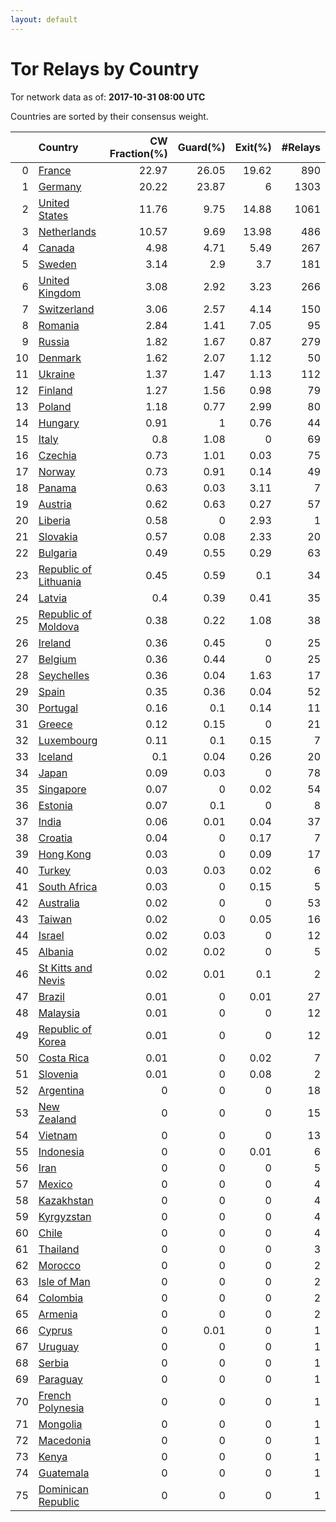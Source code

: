 ```yaml
---
layout: default
---
```



# Tor Relays by Country

Tor network data as of: **2017-10-31 08:00 UTC**

Countries are sorted by their consensus weight.

|    | Country                                                                  |   CW Fraction(%) |   Guard(%) |   Exit(%) |   #Relays |
|---:|:-------------------------------------------------------------------------|-----------------:|-----------:|----------:|----------:|
|  0 | [France](https://atlas.torproject.org/#search/country:fr)                |            22.97 |      26.05 |     19.62 |       890 |
|  1 | [Germany](https://atlas.torproject.org/#search/country:de)               |            20.22 |      23.87 |      6    |      1303 |
|  2 | [United States](https://atlas.torproject.org/#search/country:us)         |            11.76 |       9.75 |     14.88 |      1061 |
|  3 | [Netherlands](https://atlas.torproject.org/#search/country:nl)           |            10.57 |       9.69 |     13.98 |       486 |
|  4 | [Canada](https://atlas.torproject.org/#search/country:ca)                |             4.98 |       4.71 |      5.49 |       267 |
|  5 | [Sweden](https://atlas.torproject.org/#search/country:se)                |             3.14 |       2.9  |      3.7  |       181 |
|  6 | [United Kingdom](https://atlas.torproject.org/#search/country:gb)        |             3.08 |       2.92 |      3.23 |       266 |
|  7 | [Switzerland](https://atlas.torproject.org/#search/country:ch)           |             3.06 |       2.57 |      4.14 |       150 |
|  8 | [Romania](https://atlas.torproject.org/#search/country:ro)               |             2.84 |       1.41 |      7.05 |        95 |
|  9 | [Russia](https://atlas.torproject.org/#search/country:ru)                |             1.82 |       1.67 |      0.87 |       279 |
| 10 | [Denmark](https://atlas.torproject.org/#search/country:dk)               |             1.62 |       2.07 |      1.12 |        50 |
| 11 | [Ukraine](https://atlas.torproject.org/#search/country:ua)               |             1.37 |       1.47 |      1.13 |       112 |
| 12 | [Finland](https://atlas.torproject.org/#search/country:fi)               |             1.27 |       1.56 |      0.98 |        79 |
| 13 | [Poland](https://atlas.torproject.org/#search/country:pl)                |             1.18 |       0.77 |      2.99 |        80 |
| 14 | [Hungary](https://atlas.torproject.org/#search/country:hu)               |             0.91 |       1    |      0.76 |        44 |
| 15 | [Italy](https://atlas.torproject.org/#search/country:it)                 |             0.8  |       1.08 |      0    |        69 |
| 16 | [Czechia](https://atlas.torproject.org/#search/country:cz)               |             0.73 |       1.01 |      0.03 |        75 |
| 17 | [Norway](https://atlas.torproject.org/#search/country:no)                |             0.73 |       0.91 |      0.14 |        49 |
| 18 | [Panama](https://atlas.torproject.org/#search/country:pa)                |             0.63 |       0.03 |      3.11 |         7 |
| 19 | [Austria](https://atlas.torproject.org/#search/country:at)               |             0.62 |       0.63 |      0.27 |        57 |
| 20 | [Liberia](https://atlas.torproject.org/#search/country:lr)               |             0.58 |       0    |      2.93 |         1 |
| 21 | [Slovakia](https://atlas.torproject.org/#search/country:sk)              |             0.57 |       0.08 |      2.33 |        20 |
| 22 | [Bulgaria](https://atlas.torproject.org/#search/country:bg)              |             0.49 |       0.55 |      0.29 |        63 |
| 23 | [Republic of Lithuania](https://atlas.torproject.org/#search/country:lt) |             0.45 |       0.59 |      0.1  |        34 |
| 24 | [Latvia](https://atlas.torproject.org/#search/country:lv)                |             0.4  |       0.39 |      0.41 |        35 |
| 25 | [Republic of Moldova](https://atlas.torproject.org/#search/country:md)   |             0.38 |       0.22 |      1.08 |        38 |
| 26 | [Ireland](https://atlas.torproject.org/#search/country:ie)               |             0.36 |       0.45 |      0    |        25 |
| 27 | [Belgium](https://atlas.torproject.org/#search/country:be)               |             0.36 |       0.44 |      0    |        25 |
| 28 | [Seychelles](https://atlas.torproject.org/#search/country:sc)            |             0.36 |       0.04 |      1.63 |        17 |
| 29 | [Spain](https://atlas.torproject.org/#search/country:es)                 |             0.35 |       0.36 |      0.04 |        52 |
| 30 | [Portugal](https://atlas.torproject.org/#search/country:pt)              |             0.16 |       0.1  |      0.14 |        11 |
| 31 | [Greece](https://atlas.torproject.org/#search/country:gr)                |             0.12 |       0.15 |      0    |        21 |
| 32 | [Luxembourg](https://atlas.torproject.org/#search/country:lu)            |             0.11 |       0.1  |      0.15 |         7 |
| 33 | [Iceland](https://atlas.torproject.org/#search/country:is)               |             0.1  |       0.04 |      0.26 |        20 |
| 34 | [Japan](https://atlas.torproject.org/#search/country:jp)                 |             0.09 |       0.03 |      0    |        78 |
| 35 | [Singapore](https://atlas.torproject.org/#search/country:sg)             |             0.07 |       0    |      0.02 |        54 |
| 36 | [Estonia](https://atlas.torproject.org/#search/country:ee)               |             0.07 |       0.1  |      0    |         8 |
| 37 | [India](https://atlas.torproject.org/#search/country:in)                 |             0.06 |       0.01 |      0.04 |        37 |
| 38 | [Croatia](https://atlas.torproject.org/#search/country:hr)               |             0.04 |       0    |      0.17 |         7 |
| 39 | [Hong Kong](https://atlas.torproject.org/#search/country:hk)             |             0.03 |       0    |      0.09 |        17 |
| 40 | [Turkey](https://atlas.torproject.org/#search/country:tr)                |             0.03 |       0.03 |      0.02 |         6 |
| 41 | [South Africa](https://atlas.torproject.org/#search/country:za)          |             0.03 |       0    |      0.15 |         5 |
| 42 | [Australia](https://atlas.torproject.org/#search/country:au)             |             0.02 |       0    |      0    |        53 |
| 43 | [Taiwan](https://atlas.torproject.org/#search/country:tw)                |             0.02 |       0    |      0.05 |        16 |
| 44 | [Israel](https://atlas.torproject.org/#search/country:il)                |             0.02 |       0.03 |      0    |        12 |
| 45 | [Albania](https://atlas.torproject.org/#search/country:al)               |             0.02 |       0.02 |      0    |         5 |
| 46 | [St Kitts and Nevis](https://atlas.torproject.org/#search/country:kn)    |             0.02 |       0.01 |      0.1  |         2 |
| 47 | [Brazil](https://atlas.torproject.org/#search/country:br)                |             0.01 |       0    |      0.01 |        27 |
| 48 | [Malaysia](https://atlas.torproject.org/#search/country:my)              |             0.01 |       0    |      0    |        12 |
| 49 | [Republic of Korea](https://atlas.torproject.org/#search/country:kr)     |             0.01 |       0    |      0    |        12 |
| 50 | [Costa Rica](https://atlas.torproject.org/#search/country:cr)            |             0.01 |       0    |      0.02 |         7 |
| 51 | [Slovenia](https://atlas.torproject.org/#search/country:si)              |             0.01 |       0    |      0.08 |         2 |
| 52 | [Argentina](https://atlas.torproject.org/#search/country:ar)             |             0    |       0    |      0    |        18 |
| 53 | [New Zealand](https://atlas.torproject.org/#search/country:nz)           |             0    |       0    |      0    |        15 |
| 54 | [Vietnam](https://atlas.torproject.org/#search/country:vn)               |             0    |       0    |      0    |        13 |
| 55 | [Indonesia](https://atlas.torproject.org/#search/country:id)             |             0    |       0    |      0.01 |         6 |
| 56 | [Iran](https://atlas.torproject.org/#search/country:ir)                  |             0    |       0    |      0    |         5 |
| 57 | [Mexico](https://atlas.torproject.org/#search/country:mx)                |             0    |       0    |      0    |         4 |
| 58 | [Kazakhstan](https://atlas.torproject.org/#search/country:kz)            |             0    |       0    |      0    |         4 |
| 59 | [Kyrgyzstan](https://atlas.torproject.org/#search/country:kg)            |             0    |       0    |      0    |         4 |
| 60 | [Chile](https://atlas.torproject.org/#search/country:cl)                 |             0    |       0    |      0    |         4 |
| 61 | [Thailand](https://atlas.torproject.org/#search/country:th)              |             0    |       0    |      0    |         3 |
| 62 | [Morocco](https://atlas.torproject.org/#search/country:ma)               |             0    |       0    |      0    |         2 |
| 63 | [Isle of Man](https://atlas.torproject.org/#search/country:im)           |             0    |       0    |      0    |         2 |
| 64 | [Colombia](https://atlas.torproject.org/#search/country:co)              |             0    |       0    |      0    |         2 |
| 65 | [Armenia](https://atlas.torproject.org/#search/country:am)               |             0    |       0    |      0    |         2 |
| 66 | [Cyprus](https://atlas.torproject.org/#search/country:cy)                |             0    |       0.01 |      0    |         1 |
| 67 | [Uruguay](https://atlas.torproject.org/#search/country:uy)               |             0    |       0    |      0    |         1 |
| 68 | [Serbia](https://atlas.torproject.org/#search/country:rs)                |             0    |       0    |      0    |         1 |
| 69 | [Paraguay](https://atlas.torproject.org/#search/country:py)              |             0    |       0    |      0    |         1 |
| 70 | [French Polynesia](https://atlas.torproject.org/#search/country:pf)      |             0    |       0    |      0    |         1 |
| 71 | [Mongolia](https://atlas.torproject.org/#search/country:mn)              |             0    |       0    |      0    |         1 |
| 72 | [Macedonia](https://atlas.torproject.org/#search/country:mk)             |             0    |       0    |      0    |         1 |
| 73 | [Kenya](https://atlas.torproject.org/#search/country:ke)                 |             0    |       0    |      0    |         1 |
| 74 | [Guatemala](https://atlas.torproject.org/#search/country:gt)             |             0    |       0    |      0    |         1 |
| 75 | [Dominican Republic](https://atlas.torproject.org/#search/country:do)    |             0    |       0    |      0    |         1 |